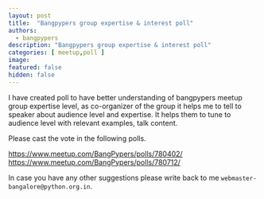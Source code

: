```yaml
---
layout: post
title:  "Bangpypers group expertise & interest poll"
authors: 
  - bangpypers
description: "Bangpypers group expertise & interest poll"
categories: [ meetup,poll ]
image:
featured: false
hidden: false
---
```


I have created poll to have better understanding of bangpypers meetup group expertise level, as co-organizer of the group it helps me to tell to speaker about audience level and expertise. It helps them to tune to audience level with relevant examples, talk content.

Please cast the vote in the following polls.

https://www.meetup.com/BangPypers/polls/780402/
https://www.meetup.com/BangPypers/polls/780712/
 
In case you have any other suggestions please write back to me `webmaster-bangalore@python.org.in`.
